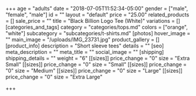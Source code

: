 +++
age = "adults"
date = "2018-07-05T11:52:34-05:00"
gender = ["male", "female", "male"]
id = ""
layout = "default"
price = "25.00"
related_products = []
sale_price = ""
title = "Black Billion Logo Tee (White)"
variations = []
[categories_and_tags]
category = "categories/tops.md"
colors = ["orange", "white"]
subcategory = "subcategories/t-shirts.md"
[photos]
hover_image = ""
main_image = "/uploads/IMG_23731.jpg"
product_gallery = []
[product_info]
description = "Short sleeve tees"
details = ""
[seo]
meta_description = ""
meta_title = ""
social_image = ""
[shipping]
shipping_details = ""
weight = "6"
[[sizes]]
price_change = "0"
size = "Extra Small"
[[sizes]]
price_change = "0"
size = "Small"
[[sizes]]
price_change = "0"
size = "Medium"
[[sizes]]
price_change = "0"
size = "Large"
[[sizes]]
price_change = "0"
size = "Extra Large"

+++
